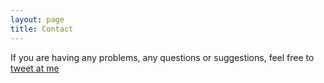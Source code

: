 ```yaml
---
layout: page
title: Contact
---
```


If you are having any problems, any questions or suggestions, feel free to [tweet at me](https://twitter.com/intent/tweet?text=%40Nukleon14) 
